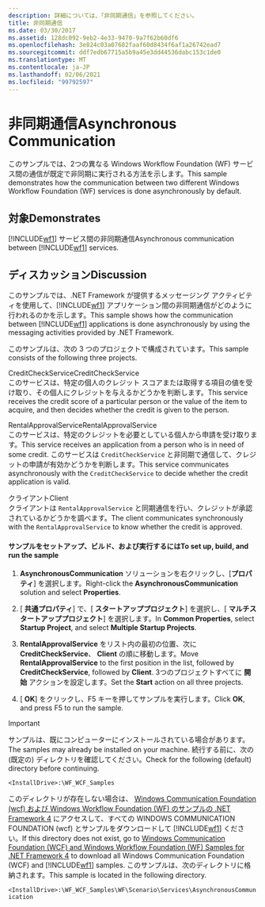 ```yaml
---
description: 詳細については、「非同期通信」を参照してください。
title: 非同期通信
ms.date: 03/30/2017
ms.assetid: 128dc092-9eb2-4e33-9470-9a7f62b60df6
ms.openlocfilehash: 3e824c03a07682faaf60d8434f6af1a26742ead7
ms.sourcegitcommit: ddf7edb67715a5b9a45e3dd44536dabc153c1de0
ms.translationtype: MT
ms.contentlocale: ja-JP
ms.lasthandoff: 02/06/2021
ms.locfileid: "99792597"
---
```

# <a name="asynchronous-communication"></a><span data-ttu-id="408ad-103">非同期通信</span><span class="sxs-lookup"><span data-stu-id="408ad-103">Asynchronous Communication</span></span>

<span data-ttu-id="408ad-104">このサンプルでは、2つの異なる Windows Workflow Foundation (WF) サービス間の通信が既定で非同期に実行される方法を示します。</span><span class="sxs-lookup"><span data-stu-id="408ad-104">This sample demonstrates how the communication between two different Windows Workflow Foundation (WF) services is done asynchronously by default.</span></span>  
  
## <a name="demonstrates"></a><span data-ttu-id="408ad-105">対象</span><span class="sxs-lookup"><span data-stu-id="408ad-105">Demonstrates</span></span>  

 <span data-ttu-id="408ad-106">[!INCLUDE[wf1](../../../../includes/wf1-md.md)] サービス間の非同期通信</span><span class="sxs-lookup"><span data-stu-id="408ad-106">Asynchronous communication between [!INCLUDE[wf1](../../../../includes/wf1-md.md)] services.</span></span>  
  
## <a name="discussion"></a><span data-ttu-id="408ad-107">ディスカッション</span><span class="sxs-lookup"><span data-stu-id="408ad-107">Discussion</span></span>  

 <span data-ttu-id="408ad-108">このサンプルでは、.NET Framework が提供するメッセージング アクティビティを使用して、[!INCLUDE[wf1](../../../../includes/wf1-md.md)] アプリケーション間の非同期通信がどのように行われるのかを示します。</span><span class="sxs-lookup"><span data-stu-id="408ad-108">This sample shows how the communication between [!INCLUDE[wf1](../../../../includes/wf1-md.md)] applications is done asynchronously by using the messaging activities provided by .NET Framework.</span></span>  
  
 <span data-ttu-id="408ad-109">このサンプルは、次の 3 つのプロジェクトで構成されています。</span><span class="sxs-lookup"><span data-stu-id="408ad-109">This sample consists of the following three projects.</span></span>  
  
 <span data-ttu-id="408ad-110">CreditCheckService</span><span class="sxs-lookup"><span data-stu-id="408ad-110">CreditCheckService</span></span>  
 <span data-ttu-id="408ad-111">このサービスは、特定の個人のクレジット スコアまたは取得する項目の値を受け取り、その個人にクレジットを与えるかどうかを判断します。</span><span class="sxs-lookup"><span data-stu-id="408ad-111">This service receives the credit score of a particular person or the value of the item to acquire, and then decides whether the credit is given to the person.</span></span>  
  
 <span data-ttu-id="408ad-112">RentalApprovalService</span><span class="sxs-lookup"><span data-stu-id="408ad-112">RentalApprovalService</span></span>  
 <span data-ttu-id="408ad-113">このサービスは、特定のクレジットを必要としている個人から申請を受け取ります。</span><span class="sxs-lookup"><span data-stu-id="408ad-113">This service receives an application from a person who is in need of some credit.</span></span> <span data-ttu-id="408ad-114">このサービスは `CreditCheckService` と非同期で通信して、クレジットの申請が有効かどうかを判断します。</span><span class="sxs-lookup"><span data-stu-id="408ad-114">This service communicates asynchronously with the `CreditCheckService` to decide whether the credit application is valid.</span></span>  
  
 <span data-ttu-id="408ad-115">クライアント</span><span class="sxs-lookup"><span data-stu-id="408ad-115">Client</span></span>  
 <span data-ttu-id="408ad-116">クライアントは `RentalApprovalService` と同期通信を行い、クレジットが承認されているかどうかを調べます。</span><span class="sxs-lookup"><span data-stu-id="408ad-116">The client communicates synchronously with the `RentalApprovalService` to know whether the credit is approved.</span></span>  
  
#### <a name="to-set-up-build-and-run-the-sample"></a><span data-ttu-id="408ad-117">サンプルをセットアップ、ビルド、および実行するには</span><span class="sxs-lookup"><span data-stu-id="408ad-117">To set up, build, and run the sample</span></span>  
  
1. <span data-ttu-id="408ad-118">**AsynchronousCommunication** ソリューションを右クリックし、[**プロパティ**] を選択します。</span><span class="sxs-lookup"><span data-stu-id="408ad-118">Right-click the **AsynchronousCommunication** solution and select **Properties**.</span></span>  
  
2. <span data-ttu-id="408ad-119">[ **共通プロパティ**] で、[ **スタートアッププロジェクト**] を選択し、[ **マルチスタートアッププロジェクト**] を選択します。</span><span class="sxs-lookup"><span data-stu-id="408ad-119">In **Common Properties**, select **Startup Project**, and select **Multiple Startup Projects**.</span></span>  
  
3. <span data-ttu-id="408ad-120">**RentalApprovalService** をリスト内の最初の位置、次に **CreditCheckService**、 **Client** の順に移動します。</span><span class="sxs-lookup"><span data-stu-id="408ad-120">Move **RentalApprovalService** to the first position in the list, followed by **CreditCheckService**, followed by **Client**.</span></span> <span data-ttu-id="408ad-121">3つのプロジェクトすべてに **開始** アクションを設定します。</span><span class="sxs-lookup"><span data-stu-id="408ad-121">Set the **Start** action on all three projects.</span></span>  
  
4. <span data-ttu-id="408ad-122">[ **OK**] をクリックし、F5 キーを押してサンプルを実行します。</span><span class="sxs-lookup"><span data-stu-id="408ad-122">Click **OK**, and press F5 to run the sample.</span></span>  
  
> [!IMPORTANT]
> <span data-ttu-id="408ad-123">サンプルは、既にコンピューターにインストールされている場合があります。</span><span class="sxs-lookup"><span data-stu-id="408ad-123">The samples may already be installed on your machine.</span></span> <span data-ttu-id="408ad-124">続行する前に、次の (既定の) ディレクトリを確認してください。</span><span class="sxs-lookup"><span data-stu-id="408ad-124">Check for the following (default) directory before continuing.</span></span>  
>
> `<InstallDrive>:\WF_WCF_Samples`  
>
> <span data-ttu-id="408ad-125">このディレクトリが存在しない場合は、 [Windows Communication Foundation (wcf) および Windows Workflow Foundation (WF) のサンプルの .NET Framework 4](https://www.microsoft.com/download/details.aspx?id=21459) にアクセスして、すべての WINDOWS COMMUNICATION FOUNDATION (wcf) とサンプルをダウンロードして [!INCLUDE[wf1](../../../../includes/wf1-md.md)] ください。</span><span class="sxs-lookup"><span data-stu-id="408ad-125">If this directory does not exist, go to [Windows Communication Foundation (WCF) and Windows Workflow Foundation (WF) Samples for .NET Framework 4](https://www.microsoft.com/download/details.aspx?id=21459) to download all Windows Communication Foundation (WCF) and [!INCLUDE[wf1](../../../../includes/wf1-md.md)] samples.</span></span> <span data-ttu-id="408ad-126">このサンプルは、次のディレクトリに格納されます。</span><span class="sxs-lookup"><span data-stu-id="408ad-126">This sample is located in the following directory.</span></span>  
>
> `<InstallDrive>:\WF_WCF_Samples\WF\Scenario\Services\AsynchronousCommunication`
